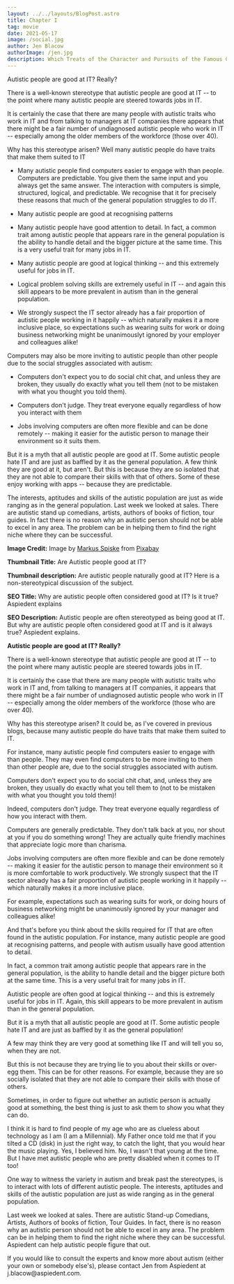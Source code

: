 ```yaml
---
layout: ../../layouts/BlogPost.astro
title: Chapter I
tag: movie
date: 2021-05-17
image: /social.jpg
author: Jen Blacow
authorImage: /jen.jpg
description: Which Treats of the Character and Pursuits of the Famous Gentleman Don Quixote of La Mancha
---
```

Autistic people are good at IT? Really?

There is a well-known stereotype that autistic people are good at IT --
to the point where many autistic people are steered towards jobs in IT.

It is certainly the case that there are many people with autistic traits
who work in IT and from talking to managers at IT companies there
appears that there might be a fair number of undiagnosed autistic people
who work in IT -- especially among the older members of the workforce
(those over 40).

Why has this stereotype arisen? Well many autistic people do have traits
that make them suited to IT

-   Many autistic people find computers easier to engage with than
    people. Computers are predictable. You give them the same input and
    you always get the same answer. The interaction with computers is
    simple, structured, logical, and predictable. We recognise that it
    for precisely these reasons that much of the general population
    struggles to do IT.

-   Many autistic people are good at recognising patterns

-   Many autistic people have good attention to detail. In fact, a
    common trait among autistic people that appears rare in the general
    population is the ability to handle detail and the bigger picture at
    the same time. This is a very useful trait for many jobs in IT.

-   Many autistic people are good at logical thinking -- and this
    extremely useful for jobs in IT.

-   Logical problem solving skills are extremely useful in IT -- and
    again this skill appears to be more prevalent in autism than in the
    general population.

-   We strongly suspect the IT sector already has a fair proportion of
    autistic people working in it happily -- which naturally makes it a
    more inclusive place, so expectations such as wearing suits for work
    or doing business networking might be unanimouslyt ignored by your
    employer and colleagues alike!

Computers may also be more inviting to autistic people than other people
due to the social struggles associated with autism:

-   Computers don't expect you to do social chit chat, and unless they
    are broken, they usually do exactly what you tell them (not to be
    mistaken with what you thought you told them).

-   Computers don't judge. They treat everyone equally regardless of how
    you interact with them

-   Jobs involving computers are often more flexible and can be done
    remotely -- making it easier for the autistic person to manage their
    environment so it suits them.

But it is a myth that all autistic people are good at IT. Some autistic
people hate IT and are just as baffled by it as the general population.
A few think they are good at it, but aren't. But this is because they
are so isolated that they are not able to compare their skills with that
of others. Some of these enjoy working with apps -- because they are
predictable.

The interests, aptitudes and skills of the autistic population are just
as wide ranging as in the general population. Last week we looked at
sales. There are autistic stand up comedians, artists, authors of books
of fiction, tour guides. In fact there is no reason why an autistic
person should not be able to excel in any area. The problem can be in
helping them to find the right niche where they can be successful.

**Image Credit:** Image by [Markus
Spiske](https://pixabay.com/users/markusspiske-670330/?utm_source=link-attribution&utm_medium=referral&utm_campaign=image&utm_content=1486361) from [Pixabay](https://pixabay.com/?utm_source=link-attribution&utm_medium=referral&utm_campaign=image&utm_content=1486361) 

**Thumbnail Title:** Are Autistic people good at IT?

**Thumbnail description:** Are autistic people naturally good at IT?
Here is a non-stereotypical discussion of the subject.

**SEO Title:** Why are autistic people often considered good at IT? Is
it true? Aspiedent explains

**SEO Description:** Autistic people are often stereotyped as being good
at IT. But why are autistic people often considered good at IT and is it
always true? Aspiedent explains.

**Autistic people are good at IT? Really?**

There is a well-known stereotype that autistic people are good at IT --
to the point where many autistic people are steered towards jobs in IT.

It is certainly the case that there are many people with autistic traits
who work in IT and, from talking to managers at IT companies, it appears
that there might be a fair number of undiagnosed autistic people who
work in IT -- especially among the older members of the workforce (those
who are over 40).

Why has this stereotype arisen? It could be, as I've covered in previous
blogs, because many autistic people do have traits that make them suited
to IT.

For instance, many autistic people find computers easier to engage with
than people. They may even find computers to be more inviting to them
than other people are, due to the social struggles associated with
autism.

Computers don't expect you to do social chit chat, and, unless they are
broken, they usually do exactly what you tell them to (not to be
mistaken with what you thought you told them)!

Indeed, computers don't judge. They treat everyone equally regardless of
how you interact with them.

Computers are generally predictable. They don't talk back at you, nor
shout at you if you do something wrong! They are actually quite friendly
machines that appreciate logic more than charisma.

Jobs involving computers are often more flexible and can be done
remotely -- making it easier for the autistic person to manage their
environment so it is more comfortable to work productively. We strongly
suspect that the IT sector already has a fair proportion of autistic
people working in it happily -- which naturally makes it a more
inclusive place.

For example, expectations such as wearing suits for work, or doing hours
of business networking might be unanimously ignored by your manager and
colleagues alike!

And that's before you think about the skills required for IT that are
often found in the autistic population. For instance, many autistic
people are good at recognising patterns, and people with autism usually
have good attention to detail.

In fact, a common trait among autistic people that appears rare in the
general population, is the ability to handle detail and the bigger
picture both at the same time. This is a very useful trait for many jobs
in IT.

Autistic people are often good at logical thinking -- and this is
extremely useful for jobs in IT. Again, this skill appears to be more
prevalent in autism than in the general population.

But it is a myth that all autistic people are good at IT. Some autistic
people hate IT and are just as baffled by it as the general population!

A few may think they are very good at something like IT and will tell
you so, when they are not.

But this is not because they are trying lie to you about their skills or
over-egg them. This can be for other reasons. For example, because they
are so socially isolated that they are not able to compare their skills
with those of others.

Sometimes, in order to figure out whether an autistic person is actually
good at something, the best thing is just to ask them to show you what
they can do.

I think it is hard to find people of my age who are as clueless about
technology as I am (I am a Millennial). My Father once told me that if
you tilted a CD (disk) in just the right way, to catch the light, that
you would hear the music playing. Yes, I believed him. No, I wasn't that
young at the time. But I have met autistic people who are pretty
disabled when it comes to IT too!

One way to witness the variety in autism and break past the stereotypes,
is to interact with lots of different autistic people. The interests,
aptitudes and skills of the autistic population are just as wide ranging
as in the general population.

Last week we looked at sales. There are autistic Stand-up Comedians,
Artists, Authors of books of fiction, Tour Guides. In fact, there is no
reason why an autistic person should not be able to excel in any area.
The problem can be in helping them to find the right niche where they
can be successful. Aspiedent can help autistic people figure that out.

If you would like to consult the experts and know more about autism
(either your own or somebody else's), please contact Jen from Aspiedent
at j.blacow\@aspiedent.com.

